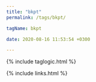 ```yaml
---
title: "bkpt"
permalink: /tags/bkpt/

tagName: bkpt

date: 2020-08-16 11:53:54 +0300

---
```


{% include taglogic.html %}

{% include links.html %}
